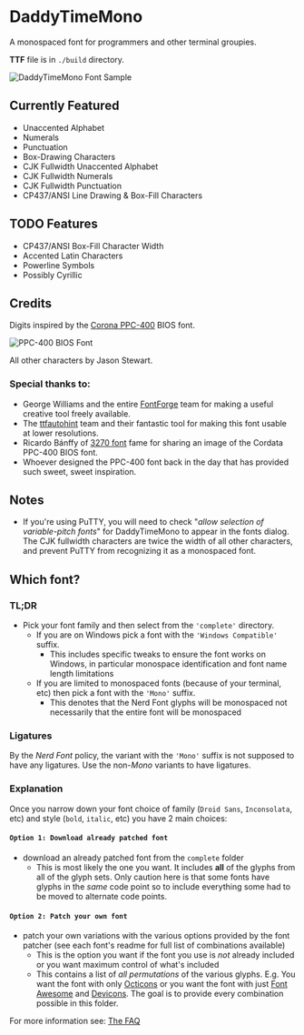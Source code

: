 # DaddyTimeMono
A monospaced font for programmers and other terminal groupies.

**TTF** file is in `./build` directory.

![DaddyTimeMono Font Sample](DaddyTimeMono-sample.gif)

## Currently Featured

- Unaccented Alphabet
- Numerals
- Punctuation
- Box-Drawing Characters
- CJK Fullwidth Unaccented Alphabet
- CJK Fullwidth Numerals
- CJK Fullwidth Punctuation
- CP437/ANSI Line Drawing & Box-Fill Characters

## TODO Features

- CP437/ANSI Box-Fill Character Width
- Accented Latin Characters
- Powerline Symbols
- Possibly Cyrillic

## Credits
Digits inspired by the [Corona PPC-400](https://en.wikipedia.org/wiki/Corona_Data_Systems#Corona_PPC-400) BIOS font.

![PPC-400 BIOS Font](cordata-font.png)

All other characters by Jason Stewart.

### Special thanks to:

- George Williams and the entire [FontForge](http://fontforge.github.io/en-US/) team for making a useful creative tool freely available.
- The [ttfautohint](https://www.freetype.org/ttfautohint/) team and their fantastic tool for making this font usable at lower resolutions.
- Ricardo Bánffy of [3270 font](https://github.com/rbanffy/3270font) fame for sharing an image of the Cordata PPC-400 BIOS font.
- Whoever designed the PPC-400 font back in the day that has provided such sweet, sweet inspiration.

## Notes

- If you're using PuTTY, you will need to check "*allow selection of variable-pitch fonts*" for DaddyTimeMono to appear in the fonts dialog.  The CJK fullwidth characters are twice the width of all other characters, and prevent PuTTY from recognizing it as a monospaced font.

## Which font?

### TL;DR

* Pick your font family and then select from the `'complete'` directory.
  * If you are on Windows pick a font with the `'Windows Compatible'` suffix.
    * This includes specific tweaks to ensure the font works on Windows, in particular monospace identification and font name length limitations
  * If you are limited to monospaced fonts (because of your terminal, etc) then pick a font with the `'Mono'` suffix.
    * This denotes that the Nerd Font glyphs will be monospaced not necessarily that the entire font will be monospaced

### Ligatures

By the *Nerd Font* policy, the variant with the `'Mono'` suffix is not supposed to have any ligatures.
Use the non-*Mono* variants to have ligatures.

### Explanation

Once you narrow down your font choice of family (`Droid Sans`, `Inconsolata`, etc) and style (`bold`, `italic`, etc) you have 2 main choices:

#### `Option 1: Download already patched font`

 * download an already patched font from the `complete` folder
   * This is most likely the one you want. It includes **all** of the glyphs from all of the glyph sets. Only caution here is that some fonts have glyphs in the _same_ code point so to include everything some had to be moved to alternate code points.

#### `Option 2: Patch your own font`

 * patch your own variations with the various options provided by the font patcher (see each font's readme for full list of combinations available)
   * This is the option you want if the font you use is _not_ already included or you want maximum control of what's included
   * This contains a list of _all permutations_ of the various glyphs. E.g. You want the font with only [Octicons][octicons] or you want the font with just [Font Awesome][font-awesome] and [Devicons][vorillaz-devicons]. The goal is to provide every combination possible in this folder.


For more information see: [The FAQ](https://github.com/ryanoasis/nerd-fonts/wiki/FAQ-and-Troubleshooting#which-font)


[vim-devicons]:https://github.com/ryanoasis/vim-devicons
[vorillaz-devicons]:https://vorillaz.github.io/devicons/
[font-awesome]:https://github.com/FortAwesome/Font-Awesome
[octicons]:https://github.com/primer/octicons
[gabrielelana-pomicons]:https://github.com/gabrielelana/pomicons
[Seti-UI]:https://atom.io/themes/seti-ui
[ryanoasis-powerline-extra-symbols]:https://github.com/ryanoasis/powerline-extra-symbols
[SIL-RFN]:http://scripts.sil.org/cms/scripts/page.php?item_id=OFL_web_fonts_and_RFNs#14cbfd4a

